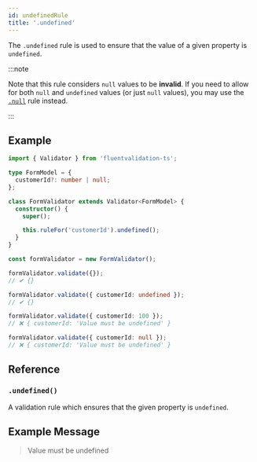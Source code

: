 ```yaml
---
id: undefinedRule
title: '.undefined'
---
```


The `.undefined` rule is used to ensure that the value of a given property is `undefined`.

:::note

Note that this rule considers `null` values to be **invalid**. If you need to allow for both `null` and `undefined` values (or just `null` values), you may use the [`.null`](./null.md) rule instead.

:::

## Example

```typescript
import { Validator } from 'fluentvalidation-ts';

type FormModel = {
  customerId?: number | null;
};

class FormValidator extends Validator<FormModel> {
  constructor() {
    super();

    this.ruleFor('customerId').undefined();
  }
}

const formValidator = new FormValidator();

formValidator.validate({});
// ✔ {}

formValidator.validate({ customerId: undefined });
// ✔ {}

formValidator.validate({ customerId: 100 });
// ❌ { customerId: 'Value must be undefined' }

formValidator.validate({ customerId: null });
// ❌ { customerId: 'Value must be undefined' }
```

## Reference

### `.undefined()`

A validation rule which ensures that the given property is `undefined`.

## Example Message

> Value must be undefined

